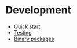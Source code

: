 Development
===========

* [Quick start](./quickstart.md)
* [Testing](./testing.md)
* [Binary packages](./packages.md)